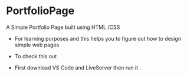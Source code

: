 # PortfolioPage
A Simple Portfolio Page built using HTML /CSS 

- For learning purposes and this helps you to figure out how to design simple web pages

- To check this out
- First download VS Code and LiveServer then run it . 

